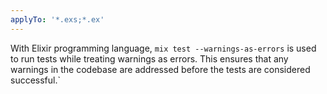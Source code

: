 ```yaml
---
applyTo: '*.exs;*.ex'
---
```

With Elixir programming language, `mix test --warnings-as-errors` is used to run tests while treating warnings as errors. This ensures that any warnings in the codebase are addressed before the tests are considered successful.`